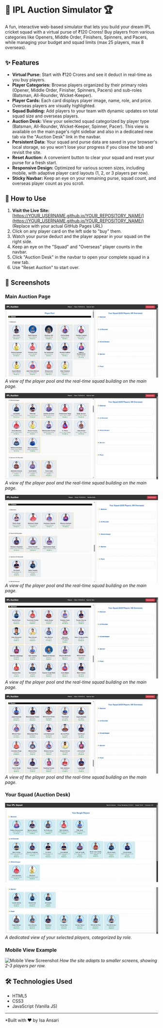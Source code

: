 # 🏏 IPL Auction Simulator 🏆

A fun, interactive web-based simulator that lets you build your dream IPL cricket squad with a virtual purse of ₹120 Crores! Buy players from various categories like Openers, Middle Order, Finishers, Spinners, and Pacers, while managing your budget and squad limits (max 25 players, max 8 overseas).

## ✨ Features

* **Virtual Purse:** Start with ₹120 Crores and see it deduct in real-time as you buy players.
* **Player Categories:** Browse players organized by their primary roles (Opener, Middle Order, Finisher, Spinners, Pacers) and sub-roles (Batsman, All-Rounder, Wicket-Keeper).
* **Player Cards:** Each card displays player image, name, role, and price. Overseas players are visually highlighted.
* **Squad Building:** Add players to your team with dynamic updates on total squad size and overseas players.
* **Auction Desk:** View your selected squad categorized by player type (Batsman, All-Rounder, Wicket-Keeper, Spinner, Pacer). This view is available on the main page's right sidebar and also in a dedicated new tab via the "Auction Desk" link in the navbar.
* **Persistent Data:** Your squad and purse data are saved in your browser's local storage, so you won't lose your progress if you close the tab and revisit the site.
* **Reset Auction:** A convenient button to clear your squad and reset your purse for a fresh start.
* **Responsive Design:** Optimized for various screen sizes, including mobile, with adaptive player card layouts (1, 2, or 3 players per row).
* **Sticky Navbar:** Keep an eye on your remaining purse, squad count, and overseas player count as you scroll.

## 🚀 How to Use

1.  **Visit the Live Site:** [https://YOUR_USERNAME.github.io/YOUR_REPOSITORY_NAME/](https://YOUR_USERNAME.github.io/YOUR_REPOSITORY_NAME/) (Replace with your actual GitHub Pages URL)
2.  Click on any player card on the left side to "buy" them.
3.  Watch your purse deduct and the player appear in your squad on the right side.
4.  Keep an eye on the "Squad" and "Overseas" player counts in the navbar.
5.  Click "Auction Desk" in the navbar to open your complete squad in a new tab.
6.  Use "Reset Auction" to start over.

## 📸 Screenshots

### Main Auction Page
![Main Auction Page Screenshot](screenshots/screenshot-main-1.png)
*A view of the player pool and the real-time squad building on the main page.*

![Main Auction Page Screenshot](screenshots/screenshot-main-2.png)
*A view of the player pool and the real-time squad building on the main page.*

![Main Auction Page Screenshot](screenshots/screenshot-main-3.png)
*A view of the player pool and the real-time squad building on the main page.*

![Main Auction Page Screenshot](screenshots/screenshot-main-4.png)
*A view of the player pool and the real-time squad building on the main page.*

![Main Auction Page Screenshot](screenshots/screenshot-main-5.png)
*A view of the player pool and the real-time squad building on the main page.*

### Your Squad (Auction Desk)
![Auction Desk Screenshot](screenshots/screenshot-auction-desk-1.png)

![Auction Desk Screenshot](screenshots/screenshot-auction-desk-2.png)
*A dedicated view of your selected players, categorized by role.*

### Mobile View Example
![Mobile View Screenshot](screenshots/screenshot-mobile.png)
*How the site adapts to smaller screens, showing 2-3 players per row.*

## 🛠️ Technologies Used

* HTML5
* CSS3
* JavaScript (Vanilla JS)

---
*Built with ❤️ by Isa Ansari
